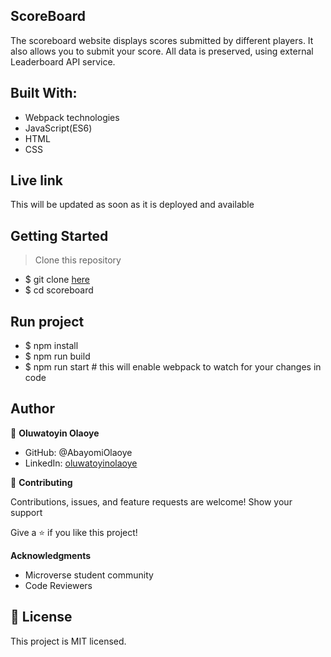 ## ScoreBoard
The scoreboard website displays scores submitted by different players. It also allows you to submit your score. All data is preserved, using external Leaderboard API service.

## Built With:

  - Webpack technologies
  - JavaScript(ES6)
  - HTML
  - CSS
 
## Live link
This will be updated as soon as it is deployed and available

## Getting Started
> Clone this repository

- $ git clone [here](https://www.github.com/AbayomiOlaoye/scoreboard)
- $ cd scoreboard

## Run project

- $ npm install
- $ npm run build
- $ npm run start # this will enable webpack to watch for your changes in code

## Author

👤 **Oluwatoyin Olaoye**

  - GitHub: @AbayomiOlaoye
  - LinkedIn: [oluwatoyinolaoye](https://www.linkedin.com/oluwatoyinolaoye)

🤝 **Contributing**

Contributions, issues, and feature requests are welcome!
Show your support

Give a ⭐️ if you like this project!

**Acknowledgments**

  - Microverse student community
  - Code Reviewers

 ## 📝 License

This project is MIT licensed.

